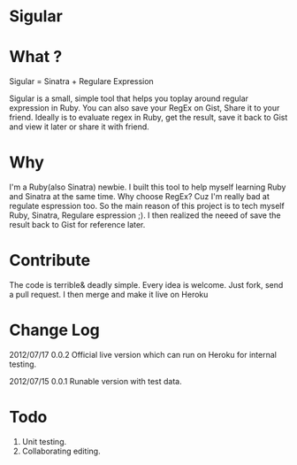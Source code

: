 # Sigular

# What ? 

Sigular = Sinatra + Regulare Expression

Sigular is a small, simple tool that helps you toplay around regular expression in Ruby. You can also save your RegEx on Gist, Share it to your friend. Ideally is to evaluate regex in Ruby, get the result, save it back to Gist and view it later or share it with friend. 

# Why

I'm a Ruby(also Sinatra) newbie. I built this tool to help myself learning Ruby and Sinatra at the same time. Why choose RegEx? Cuz I'm really bad at regulate espression too. So the main reason of this project is to tech myself Ruby, Sinatra, Regulare espression ;).
I then realized the neeed of save the result back to Gist for reference later. 

# Contribute

The code is terrible& deadly simple. Every idea is welcome. Just fork, send a pull request. I then merge and make it live on Heroku

# Change Log

2012/07/17
0.0.2 Official live version which can run on Heroku for internal testing.

2012/07/15 
0.0.1 Runable version with test data.

# Todo

1. Unit testing.
2. Collaborating editing.